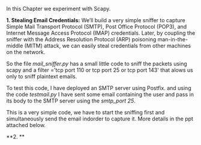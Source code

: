 In this Chapter we experiment with Scapy.

**1. Stealing Email Credentials:**
We’ll build a very simple sniffer to capture Simple
Mail Transport Protocol (SMTP), Post Office Protocol (POP3), and Internet
Message Access Protocol (IMAP) credentials. Later, by coupling the sniffer
with the Address Resolution Protocol (ARP) poisoning man-in-the-middle
(MITM) attack, we can easily steal credentials from other machines on the
network. 

So the file _mail_sniffer.py_ has a small little code to sniff the packets using scapy and a filter ='tcp port 110 or tcp port 25 or tcp port 143' that alows us only to sniff plaintext emails. 

To test this code, I have deployed an SMTP server using Postfix. and using the code _testmail.py_ I have sent some email containing the user and pass in its body to the SMTP server using the _smtp_port 25_. 

This is a very simple code, we have to start the sniffing first and simultaneously send the email indorder to capture it. More details in the ppt attached below. 

**2. **
